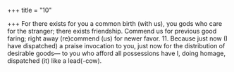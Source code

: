 +++
title = "10"

+++
For there exists for you a common birth (with us), you gods who care  for the stranger; there exists friendship.
Commend us for previous good faring; right away (re)commend (us) for  newer favor. 11. Because just now (I have dispatched) a praise invocation to you, just  now for the distribution of desirable goods—
to you who afford all possessions have I, doing homage, dispatched (it)  like a lead(-cow).